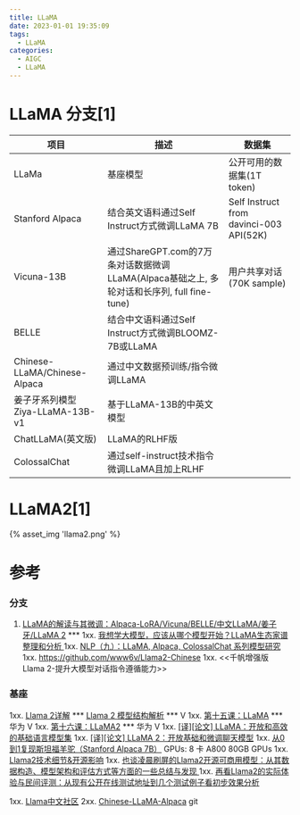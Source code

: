 ```yaml
---
title: LLaMA
date: 2023-01-01 19:35:09
tags:
  - LLaMA
categories:
  - AIGC  
  - LLaMA
---
```


<p></p>
<!-- more -->

# LLaMA 分支[1]

| 项目                            | 描述                                                         | 数据集                                  |
| ------------------------------- | ------------------------------------------------------------ | --------------------------------------- |
| LLaMa                           | 基座模型                                                     | 公开可用的数据集(1T token)              |
| Stanford Alpaca                 | 结合英文语料通过Self Instruct方式微调LLaMA 7B                | Self Instruct from davinci-003 API(52K) |
| Vicuna-13B                      | 通过ShareGPT.com的7万条对话数据微调LLaMA(Alpaca基础之上, 多轮对话和长序列, full fine-tune) | 用户共享对话(70K sample)                |
| BELLE                           | 结合中文语料通过Self Instruct方式微调BLOOMZ-7B或LLaMA        |                                         |
| Chinese-LLaMA/Chinese-Alpaca    | 通过中文数据预训练/指令微调LLaMA                             |                                         |
| 姜子牙系列模型Ziya-LLaMA-13B-v1 | 基于LLaMA-13B的中英文模型                                    |                                         |
| ChatLLaMA(英文版)               | LLaMA的RLHF版                                                |                                         |
| ColossalChat                    | 通过self-instruct技术指令微调LLaMA且加上RLHF                 |                                         |


# LLaMA2[1]
{% asset_img 'llama2.png' %}


# 参考
### 分支
1. [LLaMA的解读与其微调：Alpaca-LoRA/Vicuna/BELLE/中文LLaMA/姜子牙/LLaMA 2](https://blog.csdn.net/v_JULY_v/article/details/129709105) ***
1xx. [我想学大模型，应该从哪个模型开始？LLaMA生态家谱整理和分析 ](https://mp.weixin.qq.com/s?__biz=MzUyOTA5OTcwMg==&mid=2247485019&idx=1&sn=e3417472c0c1f98aede498fbe905e1a0&)
1xx. [NLP（九）：LLaMA, Alpaca, ColossalChat 系列模型研究](https://zhuanlan.zhihu.com/p/618695885)
1xx. https://github.com/www6v/Llama2-Chinese
1xx. <<千帆增强版 Llama 2-提升大模型对话指令遵循能力>>

### 基座
1xx. [Llama 2详解](https://zhuanlan.zhihu.com/p/649756898)  *** 
    [Llama 2 模型结构解析](https://www.bilibili.com/video/BV12h4y1N7C8/) *** V
1xx. [第十五课：LLaMA](https://www.bilibili.com/video/BV1nN41157a9/)  *** 华为  V
1xx. [第十六课：LLaMA2](https://www.bilibili.com/video/BV1Me411z7ZV/) *** 华为  V
1xx. [[译][论文] LLaMA：开放和高效的基础语言模型集](http://arthurchiao.art/blog/llama-paper-zh/)
1xx. [[译][论文] LLaMA 2：开放基础和微调聊天模型](http://arthurchiao.art/blog/llama2-paper-zh/)
1xx.  [从0到1复现斯坦福羊驼（Stanford Alpaca 7B）](https://zhuanlan.zhihu.com/p/618321077) 
    GPUs: 8 卡 A800 80GB GPUs
1xx. [Llama2技术细节&开源影响](https://zhuanlan.zhihu.com/p/644671690)
1xx. [也谈凌晨刷屏的Llama2开源可商用模型：从其数据构造、模型架构和评估方式等方面的一些总结与发现 ](https://mp.weixin.qq.com/s?__biz=MzAxMjc3MjkyMg==&mid=2648401927&idx=1&sn=3dddcb5c1d8b3c246a8b7529502fdcf0)
1xx. [再看Llama2的实际体验与民间评测：从现有公开在线测试地址到几个测试例子看初步效果分析 ](https://mp.weixin.qq.com/s?__biz=MzAxMjc3MjkyMg==&mid=2648401959&idx=1&sn=582fa45cd00035bac621336f47cce252)


1xx. [Llama中文社区](https://llama.family/)
2xx. [ Chinese-LLaMA-Alpaca](https://github.com/ymcui/Chinese-LLaMA-Alpaca) git




